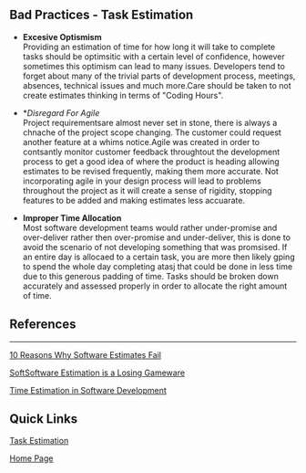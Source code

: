 ## Bad Practices - Task Estimation

* **Excesive Optismism**  
Providing an estimation of time for how long it will take to complete tasks should be optimsitic with a certain level of confidence, however sometimes this optimism can lead to many issues. Developers tend to forget about many of the trivial parts of development process, meetings, absences, technical issues and much more.Care should be taken to not create estimates thinking in terms of "Coding Hours".

* **Disregard For Agile*  
Project requirementsare almost never set in stone, there is always a chnache of the project scope changing. The customer could request another feature at a whims notice.Agile was created in order to contsantly monitor customer feedback throughtout the development process to get a good idea of where the product is heading allowing estimates to be revised frequently, making them more accurate. Not incorporating agile in your design process will lead to problems throughout the project as it will create a sense of rigidity, stopping features to be added and making estimates less accuarate.

* **Improper Time Allocation**  
Most software development teams would rather under-promise and over-deliver rather then over-promise and under-deliver, this is done to avoid the scenario of not developing something that was promsised. If an entire day is allocaed to a certain task, you are more then likely gping to spend the whole day completing atasj that could be done in less time due to this generous padding of time. Tasks should be broken down accurately and assessed properly in order to allocate the right amount of time.

## References

____

[10 Reasons Why Software Estimates Fail](https://www.sitepoint.com/10-reasons-why-software-project-estimates-fail/)

[SoftSoftware Estimation is a Losing Gameware](https://rclayton.silvrback.com/software-estimation-is-a-losing-game)

[Time Estimation in Software Development](https://medium.com/globalluxsoft/time-estimation-in-software-development-a4a495c8eb6c)

## Quick Links
[Task Estimation](https://github.com/Lordjiggyx/SQA/blob/Develop/TaskEstimation/TaskEstimation.md)

[Home Page](https://github.com/Lordjiggyx/SQA/tree/Develop)